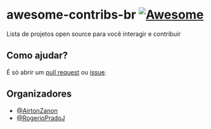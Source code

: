 # awesome-contribs-br [![Awesome](https://cdn.rawgit.com/sindresorhus/awesome/d7305f38d29fed78fa85652e3a63e154dd8e8829/media/badge.svg)](https://github.com/sindresorhus/awesome)

Lista de projetos open source para você interagir e contribuir

## Como ajudar?

É só abrir um [pull request](https://github.com/30contribs/awesome-contribs-br/pulls) ou [issue](https://github.com/30contribs/awesome-contribs-br/issues).

## Organizadores

- [@AirtonZanon](https://twitter.com/airtonzanon)
- [@RogerioPradoJ](https://twitter.com/rogeriopradoj)
